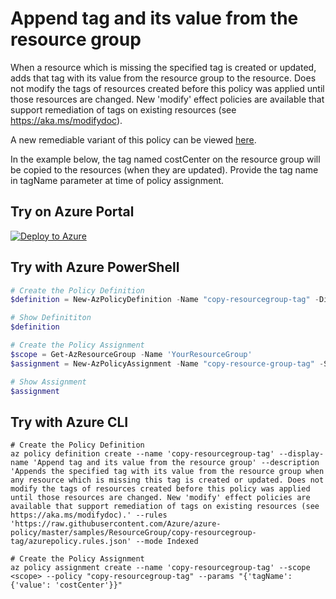# Append tag and its value from the resource group

When a resource which is missing the specified tag is created or updated, adds that tag with its value from the resource group to the resource. Does not modify the tags of resources created before this policy was applied until those resources are changed. New 'modify' effect policies are available that support remediation of tags on existing resources (see https://aka.ms/modifydoc).

A new remediable variant of this policy can be viewed [here](../../Tags/inherit-resourcegroup-tag-if-missing/).

In the example below, the tag named costCenter on the resource group will be copied to the resources (when they are updated). Provide the tag name in tagName parameter at time of policy assignment.
## Try on Azure Portal

[![Deploy to Azure](https://aka.ms/deploytoazurebutton)](https://portal.azure.com/#blade/Microsoft_Azure_Policy/CreatePolicyDefinitionBlade/uri/https%3A%2F%2Fraw.githubusercontent.com%2FAzure%2Fazure-policy%2Fmaster%2Fsamples%2FResourceGroup%2Fcopy-resourcegroup-tag%2Fazurepolicy.json)

## Try with Azure PowerShell

````powershell
# Create the Policy Definition
$definition = New-AzPolicyDefinition -Name "copy-resourcegroup-tag" -DisplayName "Append tag and its value from the resource group" -description "Appends the specified tag with its value from the resource group when any resource which is missing this tag is created or updated. Does not modify the tags of resources created before this policy was applied until those resources are changed. New 'modify' effect policies are available that support remediation of tags on existing resources (see https://aka.ms/modifydoc)." -Policy 'https://raw.githubusercontent.com/Azure/azure-policy/master/samples/ResourceGroup/copy-resourcegroup-tag/azurepolicy.rules.json' -Mode Indexed

# Show Definititon
$definition

# Create the Policy Assignment
$scope = Get-AzResourceGroup -Name 'YourResourceGroup'
$assignment = New-AzPolicyAssignment -Name "copy-resource-group-tag" -Scope $scope -PolicyDefinition $definition -tagName "CostCenter"

# Show Assignment
$assignment 
````

## Try with Azure CLI

````cli
# Create the Policy Definition
az policy definition create --name 'copy-resourcegroup-tag' --display-name 'Append tag and its value from the resource group' --description 'Appends the specified tag with its value from the resource group when any resource which is missing this tag is created or updated. Does not modify the tags of resources created before this policy was applied until those resources are changed. New 'modify' effect policies are available that support remediation of tags on existing resources (see https://aka.ms/modifydoc).' --rules 'https://raw.githubusercontent.com/Azure/azure-policy/master/samples/ResourceGroup/copy-resourcegroup-tag/azurepolicy.rules.json' --mode Indexed

# Create the Policy Assignment
az policy assignment create --name 'copy-resourcegroup-tag' --scope <scope> --policy "copy-resourcegroup-tag" --params "{'tagName':{'value': 'costCenter'}}" 

````

